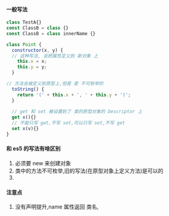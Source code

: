 #### 一般写法
```js
class TestA{}
const ClassB = class {} 
const ClassB = class innerName {} 

class Point {
  constructor(x, y) {
  // 这种写法, 会把属性定义到 新对象 上
    this.x = x;
    this.y = y;
  }

// 方法会被定义到原型上,但是 是 不可枚举的
  toString() {
    return '(' + this.x + ', ' + this.y + ')';
  }
  
  // get 和 set 被设置到了 类的原型对象的 Descriptor 上
  get x(){}
  // 不能只写 get,不写 set,可以只写 set,不写 get
  set x(v){}
}
```

#### 和 es5 的写法有啥区别  
1. 必须要 new 来创建对象  
2. 类中的方法不可枚举,旧的写法(在原型对象上定义方法)是可以的  
3.  

#### 注意点
1. 没有声明提升,name 属性返回 类名,
